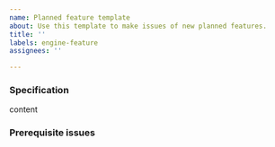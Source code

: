 ```yaml
---
name: Planned feature template
about: Use this template to make issues of new planned features.
title: ''
labels: engine-feature
assignees: ''

---
```


### Specification

content

### Prerequisite issues
